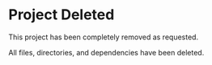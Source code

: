 # Project Deleted

This project has been completely removed as requested.

All files, directories, and dependencies have been deleted.